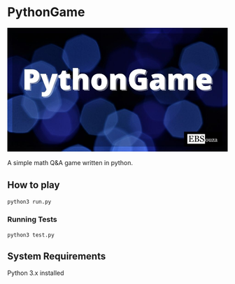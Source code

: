 # PythonGame

![alt text](assets/PythonGame_main.jpg "Title")

A simple math Q&A game written in python.

## How to play

```
python3 run.py
```

### Running Tests

```
python3 test.py
```

## System Requirements

Python 3.x installed 



